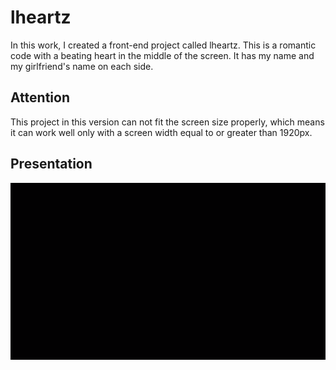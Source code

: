# lheartz

In this work, I created a front-end project called lheartz.  This is a romantic code with a beating heart in the middle of the screen. It has my name and my girlfriend's name on each side. 

## Attention

This project in this version can not fit the screen size properly, which means it can work well only with a screen width equal to or greater than 1920px. 

## Presentation

![lheartz](./imgs/README/lheartz.gif)

